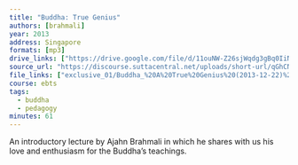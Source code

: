 ```yaml
---
title: "Buddha: True Genius"
authors: [brahmali]
year: 2013
address: Singapore
formats: [mp3]
drive_links: ["https://drive.google.com/file/d/11ouNW-Z26sjWqdg3gBq0IiNDKxF98JnR/view?usp=drivesdk"]
source_url: "https://discourse.suttacentral.net/uploads/short-url/qGhCNus5PGs7BFRYWKNpMpoxH0G.mp3"
file_links: ["exclusive_01/Buddha_%20A%20True%20Genius%20(2013-12-22)%20-%20Ajahn%20Brahmali.mp3"]
course: ebts
tags:
  - buddha
  - pedagogy
minutes: 61
---
```


An introductory lecture by Ajahn Brahmali in which he shares with us his love and enthusiasm for the Buddha’s teachings.

